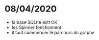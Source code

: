# 08/04/2020
* la base SQLIte estt OK
* les Spinner fonctionnent
* il faut commencer le parcours du graphe